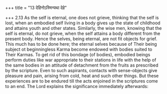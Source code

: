 +++
title = "13 देहिनोऽस्मिन्यथा देहे"

+++
2.13 As the self is eternal, one does not grieve, thinking that the self is lost, when an embodied self living in a body gives up the state of childhood and attains youth and other states. Similarly, the wise men,
knowing that the self is eternal, do not grieve, when the self attains a body different from the present body. Hence the selves, being eternal,
are not fit objects for grief. This much has to be done here; the eternal selves because of Their being subject ot beginningless Karma become endowed with bodies suited to Their Karmas. To get rid of this bondage (of bodies), embodied beings perform duties like war appropriate to their stations in life with the help of the same bodies in an attitude of detachment from the fruits as prescribed by the scripture.
Even to such aspirants, contacts with sense-objects give pleasure and pain, arising from cold, heat and such other things. But these experiences are to be endured till the acts enjoined in the scriptures come to an end. The Lord explains the significance immediately afterwards:
